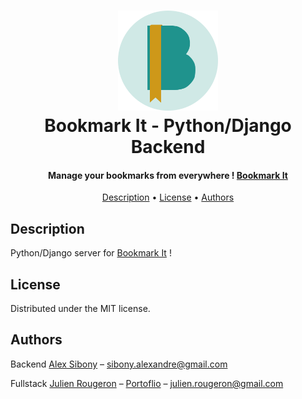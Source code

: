 <h1 align="center">
  <a href="https://bk-it.herokuapp.com/app/bookmarks" target="_blank"><img src="https://github.com/bookmark-it/crossapp/blob/master/static/img/logo.png?raw=true" alt="Bookmark-it" height="160"></a>
  <br>
  Bookmark It - Python/Django Backend
  <br>
</h1>

<h4 align="center">Manage your bookmarks from everywhere ! <a href="https://bk-it.herokuapp.com/app/bookmarks" target="_blank">Bookmark It</a></h4>

<p align="center">
  <a href="#description">Description</a> •
  <a href="#license">License</a> •
  <a href="#authors">Authors</a>
</p>

## Description

Python/Django server for <a href="https://bk-it.herokuapp.com/app/bookmarks" target="_blank">Bookmark It</a> !

## License

Distributed under the MIT license.

## Authors

Backend
[Alex Sibony](https://github.com/alsib) – sibony.alexandre@gmail.com

Fullstack
[Julien Rougeron](https://github.com/julienr2) – [Portoflio](https://julienr2.github.io) – julien.rougeron@gmail.com
